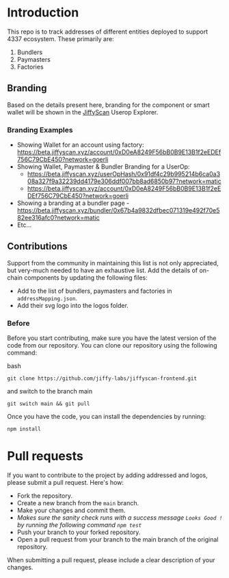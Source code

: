 # Introduction 

This repo is to track addresses of different entities deployed to support 4337 ecosystem. These primarily are:
1. Bundlers
2. Paymasters
3. Factories

## Branding
Based on the details present here, branding for the component or smart wallet will be shown in the [JiffyScan](https://app.jiffyscan.xyz/) Userop Explorer.

### Branding Examples
- Showing Wallet for an account using factory: https://beta.jiffyscan.xyz/account/0xD0eA8249F56bB0B9E13B1f2eEDEf756C79CbE450?network=goerli
- Showing Wallet, Paymaster & Bundler Branding for a UserOp:
    -  https://beta.jiffyscan.xyz/userOpHash/0x91df4c29b995214b6ca0a308a327f9a32239dd4179e306ddf007bb8ad6850b97?network=matic
    -  https://beta.jiffyscan.xyz/account/0xD0eA8249F56bB0B9E13B1f2eEDEf756C79CbE450?network=goerli
- Showing a branding at a bundler page - https://beta.jiffyscan.xyz/bundler/0x67b4a9832dfbec071319e492f70e582ee316afc0?network=matic
- Etc... 

## Contributions

Support from the community in maintaining this list is not only appreciated, but very-much needed to have an exhaustive list.
Add the details of on-chain components by updating the following files:
- Add to the list of bundlers, paymasters and factories in `addressMapping.json`.
- Add their svg logo into the logos folder.

### Before

Before you start contributing, make sure you have the latest version of the code from our repository. You can clone our repository using the following command:

bash

`git clone https://github.com/jiffy-labs/jiffyscan-frontend.git`

and switch to the branch main

`git switch main && git pull`

Once you have the code, you can install the dependencies by running:

`npm install` 

# Pull requests

If you want to contribute to the project by adding addressed and logos, please submit a pull request. Here's how:

- Fork the repository.
- Create a new branch from the `main` branch.
- Make your changes and commit them.
- *Makes sure the sanity check runs with a success message `Looks Good !` by running the following command `npm test`*
- Push your branch to your forked repository.
- Open a pull request from your branch to the main branch of the original repository.

When submitting a pull request, please include a clear description of your changes. 




  
